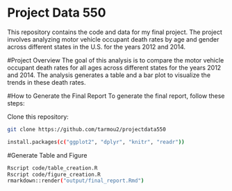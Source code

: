 # Project Data 550

This repository contains the code and data for my final project. The project involves analyzing motor vehicle occupant death rates by age and gender across different states in the U.S. for the years 2012 and 2014. 

#Project Overview
The goal of this analysis is to compare the motor vehicle occupant death rates for all ages across different states for the years 2012 and 2014. The analysis generates a table and a bar plot to visualize the trends in these death rates.

#How to Generate the Final Report
To generate the final report, follow these steps:

  Clone this repository:
   ```bash
   git clone https://github.com/tarmou2/projectdata550
   
install.packages(c("ggplot2", "dplyr", "knitr", "readr"))
```
#Generate Table and Figure
  ```bash
Rscript code/table_creation.R
Rscript code/figure_creation.R
rmarkdown::render("output/final_report.Rmd")
```
